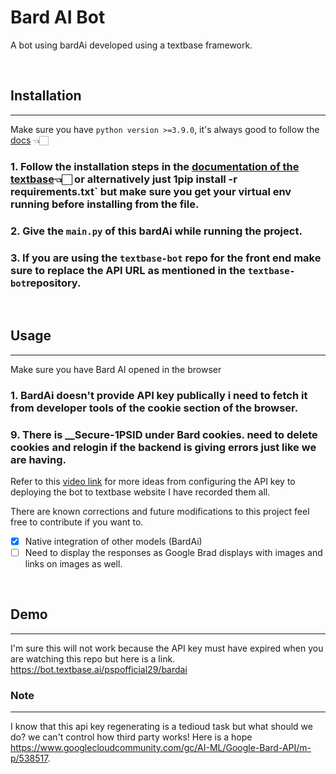 # Bard AI Bot

A bot using bardAi developed using a textbase framework.

 <br />

## Installation
---
Make sure you have `python version >=3.9.0`, it's always good to follow the [docs](https://docs.textbase.ai/) 👈🏻
### 1. Follow the installation steps in the [documentation of the textbase](https://docs.textbase.ai/get-started/installation)👈🏻 or alternatively just 1pip install -r requirements.txt` but make sure you get your virtual env running before installing from the file.

### 2. Give the `main.py` of this bardAi while running the project.

### 3. If you are using the `textbase-bot` repo for the front end make sure to replace the API URL as mentioned in the `textbase-bot`repository.

 <br />

## Usage
---
Make sure you have Bard AI opened in the browser
### 1. BardAi doesn't provide API key publically i need to fetch it from developer tools of the cookie section of the browser.
### 9. There is __Secure-1PSID under Bard cookies. need to delete cookies and relogin if the backend is giving errors just like we are having.


Refer to this [video link](https://drive.google.com/file/d/1ZDqygsWxe2S_aA60u1ZrxIZhL09uGKjx/view?usp=sharing) for more ideas from configuring the API key to deploying the bot to textbase website I have recorded them all.


There are known corrections and future modifications to this project feel free to contribute if you want to.
- [X] Native integration of other models (BardAi)
- [ ] Need to display the responses as Google Brad displays with images and links on images as well.

 <br />

## Demo
---
I'm sure this will not work because the API key must have expired when you are watching this repo but here is a link.
https://bot.textbase.ai/pspofficial29/bardai


### Note
---
I know that this api key regenerating is a tedioud task but what should we do? we can't control how third party works! Here is a hope https://www.googlecloudcommunity.com/gc/AI-ML/Google-Bard-API/m-p/538517.